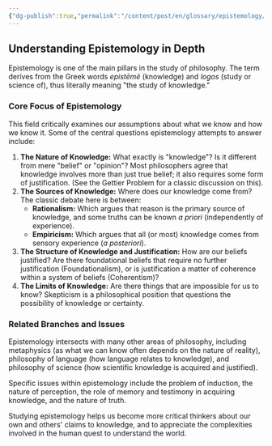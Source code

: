 ```yaml
---
{"dg-publish":true,"permalink":"/content/post/en/glossary/epistemology/","title":"Epistemology"}
---
```



## Understanding Epistemology in Depth

Epistemology is one of the main pillars in the study of philosophy. The term derives from the Greek words *epistēmē* (knowledge) and *logos* (study or science of), thus literally meaning "the study of knowledge."

### Core Focus of Epistemology

This field critically examines our assumptions about what we know and how we know it. Some of the central questions epistemology attempts to answer include:

1.  **The Nature of Knowledge:** What exactly is "knowledge"? Is it different from mere "belief" or "opinion"? Most philosophers agree that knowledge involves more than just true belief; it also requires some form of justification. (See the Gettier Problem for a classic discussion on this).
2.  **The Sources of Knowledge:** Where does our knowledge come from? The classic debate here is between:
    * **Rationalism:** Which argues that reason is the primary source of knowledge, and some truths can be known *a priori* (independently of experience).
    * **Empiricism:** Which argues that all (or most) knowledge comes from sensory experience (*a posteriori*).
3.  **The Structure of Knowledge and Justification:** How are our beliefs justified? Are there foundational beliefs that require no further justification (Foundationalism), or is justification a matter of coherence within a system of beliefs (Coherentism)?
4.  **The Limits of Knowledge:** Are there things that are impossible for us to know? Skepticism is a philosophical position that questions the possibility of knowledge or certainty.

### Related Branches and Issues

Epistemology intersects with many other areas of philosophy, including metaphysics (as what we can know often depends on the nature of reality), philosophy of language (how language relates to knowledge), and philosophy of science (how scientific knowledge is acquired and justified).

Specific issues within epistemology include the problem of induction, the nature of perception, the role of memory and testimony in acquiring knowledge, and the nature of truth.

Studying epistemology helps us become more critical thinkers about our own and others' claims to knowledge, and to appreciate the complexities involved in the human quest to understand the world.